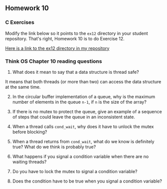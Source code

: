 ## Homework 10

### C Exercises

Modify the link below so it points to the `ex12` directory in your
student repository.  That's right, Homework 10 is to do Exercise 12.

[Here is a link to the ex12 directory in my repository](https://github.com/umadesai/ExercisesInC/tree/master/exercises/ex12)

### Think OS Chapter 10 reading questions

1) What does it mean to say that a data structure is thread safe?

It means that both threads (or more than two) can access the data structure at the same time. 

2) In the circular buffer implementation of a queue, why is the maximum number of elements in the queue `n-1`,
if `n` is the size of the array?

3) If there is no mutex to protect the queue, give an example of a sequence of steps that could leave
the queue in an inconsistent state.

4) When a thread calls `cond_wait`, why does it have to unlock the mutex before blocking?

5) When a thread returns from `cond_wait`, what do we know is definitely true?  What do we think is probably true?

6) What happens if you signal a condition variable when there are no waiting threads?

7) Do you have to lock the mutex to signal a condition variable?

8) Does the condition have to be true when you signal a condition variable?




